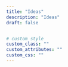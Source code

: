 ```yaml
---
title: "Ideas"
description: "Ideas"
draft: false


# custom style
custom_class: "" 
custom_attributes: "" 
custom_css: ""
---
```

